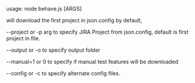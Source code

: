 usage:  node behave.js [ARGS]

will download the first project in json.config by default, 

--project or -p arg to specify JIRA Project from json.config, default is first project in file.

--output or -o to specify output folder

--manual=1 or 0 to specify if manual test features will be downloaded

--config or -c to specify alternate config files.

